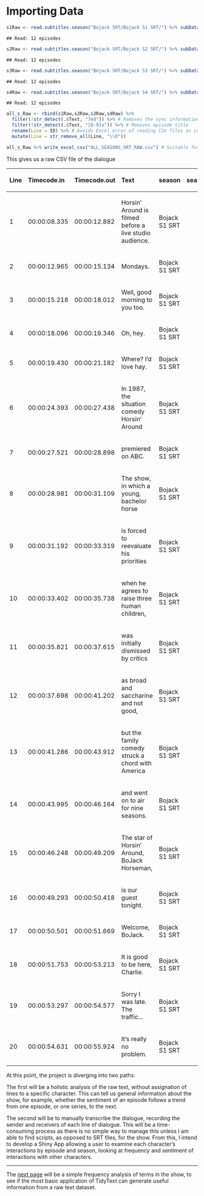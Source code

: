 
# Importing Data

``` r
s1Raw <- read.subtitles.season("Bojack SRT/Bojack S1 SRT/") %>% subDataFrame()
```

    ## Read: 12 episodes

``` r
s2Raw <- read.subtitles.season("Bojack SRT/Bojack S2 SRT/") %>% subDataFrame()
```

    ## Read: 12 episodes

``` r
s3Raw <- read.subtitles.season("Bojack SRT/Bojack S3 SRT/") %>% subDataFrame()
```

    ## Read: 12 episodes

``` r
s4Raw <- read.subtitles.season("Bojack SRT/Bojack S4 SRT/") %>% subDataFrame()
```

    ## Read: 12 episodes

``` r
all_s_Raw <- rbind(s1Raw,s2Raw,s3Raw,s4Raw) %>%
  filter(!str_detect(.$Text, "7ed")) %>% # Removes the sync information.
  filter(!str_detect(.$Text, "[0-9]x")) %>% # Removes episode title
  rename(Line = ID) %>% # Avoids Excel error of reading CSV files as corrupted if column 1 is named "ID"
  mutate(Line = str_remove_all(Line, "\\D"))

all_s_Raw %>% write_excel_csv("ALL_SEASONS_SRT_RAW.csv") # Suitable for transcription of speakers and listeners
```

This gives us a raw CSV file of the
dialogue

<table class="table table-striped table-hover" style="margin-left: auto; margin-right: auto;">

<thead>

<tr>

<th style="text-align:left;">

Line

</th>

<th style="text-align:left;">

Timecode.in

</th>

<th style="text-align:left;">

Timecode.out

</th>

<th style="text-align:left;">

Text

</th>

<th style="text-align:left;">

season

</th>

<th style="text-align:right;">

season\_num

</th>

<th style="text-align:right;">

episode\_num

</th>

</tr>

</thead>

<tbody>

<tr>

<td style="text-align:left;">

1

</td>

<td style="text-align:left;">

00:00:08.335

</td>

<td style="text-align:left;">

00:00:12.882

</td>

<td style="text-align:left;">

Horsin’ Around is filmed before a live studio audience.

</td>

<td style="text-align:left;">

Bojack S1 SRT

</td>

<td style="text-align:right;">

1

</td>

<td style="text-align:right;">

1

</td>

</tr>

<tr>

<td style="text-align:left;">

2

</td>

<td style="text-align:left;">

00:00:12.965

</td>

<td style="text-align:left;">

00:00:15.134

</td>

<td style="text-align:left;">

Mondays.

</td>

<td style="text-align:left;">

Bojack S1 SRT

</td>

<td style="text-align:right;">

1

</td>

<td style="text-align:right;">

1

</td>

</tr>

<tr>

<td style="text-align:left;">

3

</td>

<td style="text-align:left;">

00:00:15.218

</td>

<td style="text-align:left;">

00:00:18.012

</td>

<td style="text-align:left;">

Well, good morning to you too.

</td>

<td style="text-align:left;">

Bojack S1 SRT

</td>

<td style="text-align:right;">

1

</td>

<td style="text-align:right;">

1

</td>

</tr>

<tr>

<td style="text-align:left;">

4

</td>

<td style="text-align:left;">

00:00:18.096

</td>

<td style="text-align:left;">

00:00:19.346

</td>

<td style="text-align:left;">

Oh, hey.

</td>

<td style="text-align:left;">

Bojack S1 SRT

</td>

<td style="text-align:right;">

1

</td>

<td style="text-align:right;">

1

</td>

</tr>

<tr>

<td style="text-align:left;">

5

</td>

<td style="text-align:left;">

00:00:19.430

</td>

<td style="text-align:left;">

00:00:21.182

</td>

<td style="text-align:left;">

Where? I’d love hay.

</td>

<td style="text-align:left;">

Bojack S1 SRT

</td>

<td style="text-align:right;">

1

</td>

<td style="text-align:right;">

1

</td>

</tr>

<tr>

<td style="text-align:left;">

6

</td>

<td style="text-align:left;">

00:00:24.393

</td>

<td style="text-align:left;">

00:00:27.438

</td>

<td style="text-align:left;">

In 1987, the situation comedy Horsin’ Around

</td>

<td style="text-align:left;">

Bojack S1 SRT

</td>

<td style="text-align:right;">

1

</td>

<td style="text-align:right;">

1

</td>

</tr>

<tr>

<td style="text-align:left;">

7

</td>

<td style="text-align:left;">

00:00:27.521

</td>

<td style="text-align:left;">

00:00:28.898

</td>

<td style="text-align:left;">

premiered on ABC.

</td>

<td style="text-align:left;">

Bojack S1 SRT

</td>

<td style="text-align:right;">

1

</td>

<td style="text-align:right;">

1

</td>

</tr>

<tr>

<td style="text-align:left;">

8

</td>

<td style="text-align:left;">

00:00:28.981

</td>

<td style="text-align:left;">

00:00:31.109

</td>

<td style="text-align:left;">

The show, in which a young, bachelor horse

</td>

<td style="text-align:left;">

Bojack S1 SRT

</td>

<td style="text-align:right;">

1

</td>

<td style="text-align:right;">

1

</td>

</tr>

<tr>

<td style="text-align:left;">

9

</td>

<td style="text-align:left;">

00:00:31.192

</td>

<td style="text-align:left;">

00:00:33.319

</td>

<td style="text-align:left;">

is forced to reevaluate his priorities

</td>

<td style="text-align:left;">

Bojack S1 SRT

</td>

<td style="text-align:right;">

1

</td>

<td style="text-align:right;">

1

</td>

</tr>

<tr>

<td style="text-align:left;">

10

</td>

<td style="text-align:left;">

00:00:33.402

</td>

<td style="text-align:left;">

00:00:35.738

</td>

<td style="text-align:left;">

when he agrees to raise three human children,

</td>

<td style="text-align:left;">

Bojack S1 SRT

</td>

<td style="text-align:right;">

1

</td>

<td style="text-align:right;">

1

</td>

</tr>

<tr>

<td style="text-align:left;">

11

</td>

<td style="text-align:left;">

00:00:35.821

</td>

<td style="text-align:left;">

00:00:37.615

</td>

<td style="text-align:left;">

was initially dismissed by critics

</td>

<td style="text-align:left;">

Bojack S1 SRT

</td>

<td style="text-align:right;">

1

</td>

<td style="text-align:right;">

1

</td>

</tr>

<tr>

<td style="text-align:left;">

12

</td>

<td style="text-align:left;">

00:00:37.698

</td>

<td style="text-align:left;">

00:00:41.202

</td>

<td style="text-align:left;">

as broad and saccharine and not good,

</td>

<td style="text-align:left;">

Bojack S1 SRT

</td>

<td style="text-align:right;">

1

</td>

<td style="text-align:right;">

1

</td>

</tr>

<tr>

<td style="text-align:left;">

13

</td>

<td style="text-align:left;">

00:00:41.286

</td>

<td style="text-align:left;">

00:00:43.912

</td>

<td style="text-align:left;">

but the family comedy struck a chord with America

</td>

<td style="text-align:left;">

Bojack S1 SRT

</td>

<td style="text-align:right;">

1

</td>

<td style="text-align:right;">

1

</td>

</tr>

<tr>

<td style="text-align:left;">

14

</td>

<td style="text-align:left;">

00:00:43.995

</td>

<td style="text-align:left;">

00:00:46.164

</td>

<td style="text-align:left;">

and went on to air for nine seasons.

</td>

<td style="text-align:left;">

Bojack S1 SRT

</td>

<td style="text-align:right;">

1

</td>

<td style="text-align:right;">

1

</td>

</tr>

<tr>

<td style="text-align:left;">

15

</td>

<td style="text-align:left;">

00:00:46.248

</td>

<td style="text-align:left;">

00:00:49.209

</td>

<td style="text-align:left;">

The star of Horsin’ Around, BoJack Horseman,

</td>

<td style="text-align:left;">

Bojack S1 SRT

</td>

<td style="text-align:right;">

1

</td>

<td style="text-align:right;">

1

</td>

</tr>

<tr>

<td style="text-align:left;">

16

</td>

<td style="text-align:left;">

00:00:49.293

</td>

<td style="text-align:left;">

00:00:50.418

</td>

<td style="text-align:left;">

is our guest tonight.

</td>

<td style="text-align:left;">

Bojack S1 SRT

</td>

<td style="text-align:right;">

1

</td>

<td style="text-align:right;">

1

</td>

</tr>

<tr>

<td style="text-align:left;">

17

</td>

<td style="text-align:left;">

00:00:50.501

</td>

<td style="text-align:left;">

00:00:51.669

</td>

<td style="text-align:left;">

Welcome, BoJack.

</td>

<td style="text-align:left;">

Bojack S1 SRT

</td>

<td style="text-align:right;">

1

</td>

<td style="text-align:right;">

1

</td>

</tr>

<tr>

<td style="text-align:left;">

18

</td>

<td style="text-align:left;">

00:00:51.753

</td>

<td style="text-align:left;">

00:00:53.213

</td>

<td style="text-align:left;">

It is good to be here, Charlie.

</td>

<td style="text-align:left;">

Bojack S1 SRT

</td>

<td style="text-align:right;">

1

</td>

<td style="text-align:right;">

1

</td>

</tr>

<tr>

<td style="text-align:left;">

19

</td>

<td style="text-align:left;">

00:00:53.297

</td>

<td style="text-align:left;">

00:00:54.577

</td>

<td style="text-align:left;">

Sorry I was late. The traffic…

</td>

<td style="text-align:left;">

Bojack S1 SRT

</td>

<td style="text-align:right;">

1

</td>

<td style="text-align:right;">

1

</td>

</tr>

<tr>

<td style="text-align:left;">

20

</td>

<td style="text-align:left;">

00:00:54.631

</td>

<td style="text-align:left;">

00:00:55.924

</td>

<td style="text-align:left;">

It’s really no problem.

</td>

<td style="text-align:left;">

Bojack S1 SRT

</td>

<td style="text-align:right;">

1

</td>

<td style="text-align:right;">

1

</td>

</tr>

</tbody>

</table>

At this point, the project is diverging into two paths:

The first will be a holistic analysis of the raw text, without
assignation of lines to a specific character. This can tell us general
information about the show, for example, whether the sentiment of an
episode follows a trend from one episode, or one series, to the next.

The second will be to manually transcribe the dialogue, recording the
sender and receivers of each line of dialogue. This will be a
time-consuming process as there is no simple way to manage this unless I
am able to find scripts, as opposed to SRT files, for the show. From
this, I intend to develop a Shiny App allowing a user to examine each
character’s interactions by episode and season, looking at frequency and
sentiment of interactions with other characters.

-----

The [next page](Frequency_Analysis.Rmd) will be a simple frequency
analysis of terms in the show, to see if the most basic application of
TidyText can generate useful information from a raw text dataset.
